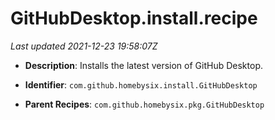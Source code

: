 # GitHubDesktop.install.recipe

_Last updated 2021-12-23 19:58:07Z_

- **Description**: Installs the latest version of GitHub Desktop.

- **Identifier**: `com.github.homebysix.install.GitHubDesktop`

- **Parent Recipes**: `com.github.homebysix.pkg.GitHubDesktop`